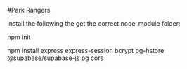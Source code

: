 #Park Rangers

install the following the get the correct node_module folder:

npm init

npm install express express-session bcrypt pg-hstore @supabase/supabase-js pg cors
